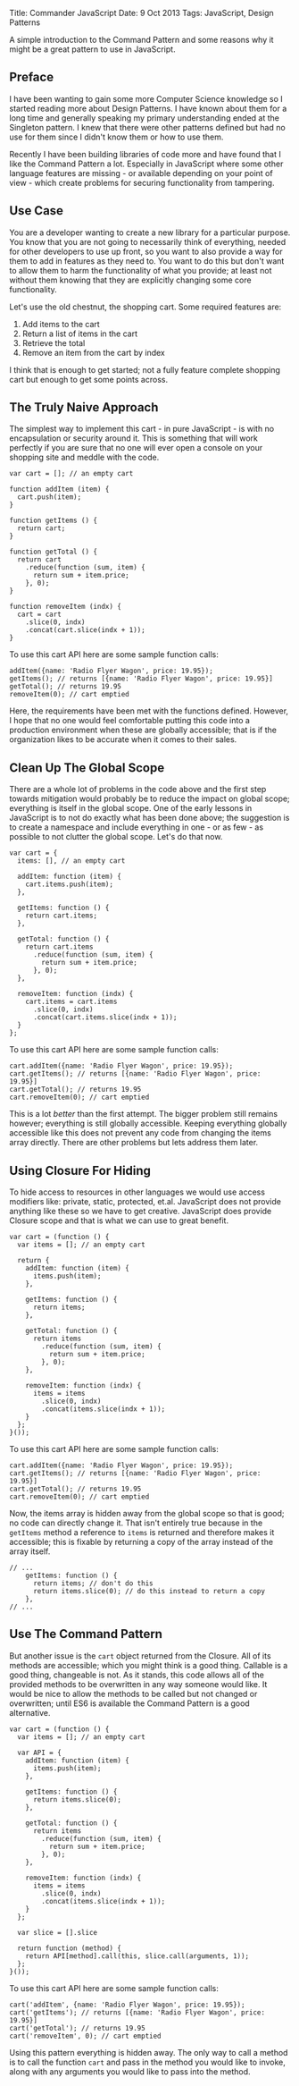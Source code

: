 Title: Commander JavaScript
Date: 9 Oct 2013
Tags: JavaScript, Design Patterns

A simple introduction to the Command Pattern and some reasons why it might be a great pattern to use in JavaScript.

## Preface

I have been wanting to gain some more Computer Science knowledge so I started reading more about Design Patterns. I have known about them for a long time and generally speaking my primary understanding ended at the Singleton pattern. I knew that there were other patterns defined but had no use for them since I didn't know them or how to use them.

Recently I have been building libraries of code more and have found that I like the Command Pattern a lot. Especially in JavaScript where some other language features are missing - or available depending on your point of view - which create problems for securing functionality from tampering.

## Use Case

You are a developer wanting to create a new library for a particular purpose. You know that you are not going to necessarily think of everything, needed for other developers to use up front, so you want to also provide a way for them to add in features as they need to. You want to do this but don't want to allow them to harm the functionality of what you provide; at least not without them knowing that they are explicitly changing some core functionality.

Let's use the old chestnut, the shopping cart. Some required features are:

  1. Add items to the cart
  2. Return a list of items in the cart
  3. Retrieve the total
  4. Remove an item from the cart by index

I think that is enough to get started; not a fully feature complete shopping cart but enough to get some points across.

## The Truly Naive Approach

The simplest way to implement this cart - in pure JavaScript - is with no encapsulation or security around it. This is something that will work perfectly if you are sure that no one will ever open a console on your shopping site and meddle with the code.

    var cart = []; // an empty cart

    function addItem (item) {
      cart.push(item);
    }

    function getItems () {
      return cart;
    }

    function getTotal () {
      return cart
        .reduce(function (sum, item) {
          return sum + item.price;
        }, 0);
    }

    function removeItem (indx) {
      cart = cart
        .slice(0, indx)
        .concat(cart.slice(indx + 1));
    }

To use this cart API here are some sample function calls:

    addItem({name: 'Radio Flyer Wagon', price: 19.95});
    getItems(); // returns [{name: 'Radio Flyer Wagon', price: 19.95}]
    getTotal(); // returns 19.95
    removeItem(0); // cart emptied

Here, the requirements have been met with the functions defined. However, I hope that no one would feel comfortable putting this code into a production environment when these are globally accessible; that is if the organization likes to be accurate when it comes to their sales.

## Clean Up The Global Scope

There are a whole lot of problems in the code above and the first step towards mitigation would probably be to reduce the impact on global scope; everything is itself in the global scope. One of the early lessons in JavaScript is to not do exactly what has been done above; the suggestion is to create a namespace and include everything in one - or as few - as possible to not clutter the global scope. Let's do that now.

    var cart = {
      items: [], // an empty cart

      addItem: function (item) {
        cart.items.push(item);
      },

      getItems: function () {
        return cart.items;
      },

      getTotal: function () {
        return cart.items
          .reduce(function (sum, item) {
            return sum + item.price;
          }, 0);
      },

      removeItem: function (indx) {
        cart.items = cart.items
          .slice(0, indx)
          .concat(cart.items.slice(indx + 1));
      }
    };

To use this cart API here are some sample function calls:

    cart.addItem({name: 'Radio Flyer Wagon', price: 19.95});
    cart.getItems(); // returns [{name: 'Radio Flyer Wagon', price: 19.95}]
    cart.getTotal(); // returns 19.95
    cart.removeItem(0); // cart emptied

This is a lot *better* than the first attempt. The bigger problem still remains however; everything is still globally accessible. Keeping everything globally accessible like this does not prevent any code from changing the items array directly. There are other problems but lets address them later.

## Using Closure For Hiding

To hide access to resources in other languages we would use access modifiers like: private, static, protected, et.al. JavaScript does not provide anything like these so we have to get creative. JavaScript does provide Closure scope and that is what we can use to great benefit.

    var cart = (function () {
      var items = []; // an empty cart

      return {
        addItem: function (item) {
          items.push(item);
        },

        getItems: function () {
          return items;
        },

        getTotal: function () {
          return items
            .reduce(function (sum, item) {
              return sum + item.price;
            }, 0);
        },

        removeItem: function (indx) {
          items = items
            .slice(0, indx)
            .concat(items.slice(indx + 1));
        }
      };
    }());

To use this cart API here are some sample function calls:

    cart.addItem({name: 'Radio Flyer Wagon', price: 19.95});
    cart.getItems(); // returns [{name: 'Radio Flyer Wagon', price: 19.95}]
    cart.getTotal(); // returns 19.95
    cart.removeItem(0); // cart emptied

Now, the items array is hidden away from the global scope so that is good; no code can directly change it. That isn't entirely true because in the `getItems` method a reference to `items` is returned and therefore makes it accessible; this is fixable by returning a copy of the array instead of the array itself.

    // ...
        getItems: function () {
          return items; // don't do this
          return items.slice(0); // do this instead to return a copy
        },
    // ...

## Use The Command Pattern

But another issue is the `cart` object returned from the Closure. All of its methods are accessible; which you might think is a good thing. Callable is a good thing, changeable is not. As it stands, this code allows all of the provided methods to be overwritten in any way someone would like. It would be nice to allow the methods to be called but not changed or overwritten; until ES6 is available the Command Pattern is a good alternative.

    var cart = (function () {
      var items = []; // an empty cart

      var API = {
        addItem: function (item) {
          items.push(item);
        },

        getItems: function () {
          return items.slice(0);
        },

        getTotal: function () {
          return items
            .reduce(function (sum, item) {
              return sum + item.price;
            }, 0);
        },

        removeItem: function (indx) {
          items = items
            .slice(0, indx)
            .concat(items.slice(indx + 1));
        }
      };

      var slice = [].slice

      return function (method) {
        return API[method].call(this, slice.call(arguments, 1));
      };
    }());

To use this cart API here are some sample function calls:

    cart('addItem', {name: 'Radio Flyer Wagon', price: 19.95});
    cart('getItems'); // returns [{name: 'Radio Flyer Wagon', price: 19.95}]
    cart('getTotal'); // returns 19.95
    cart('removeItem', 0); // cart emptied

Using this pattern everything is hidden away. The only way to call a method is to call the function `cart` and pass in the method you would like to invoke, along with any arguments you would like to pass into the method.

